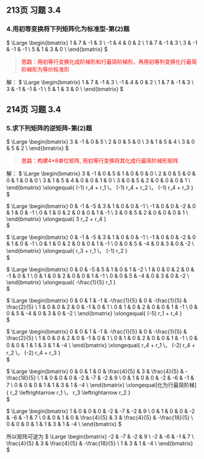 
## 213页 习题 3.4

### 4.用初等变换将下列矩阵化为标准型-第(2)题

$
\Large
\begin{bmatrix}
   1 & 7 & -1 & 3 \\
   -1 & 4 & 0 & 2 \\
   1 & 7 & -1 & 3 \\
   3 & -1 & -1 & -1 \\
   5 & 1 & 3 & 0 \\
\end{bmatrix}
$

> <span style='color: red'>思路：用初等行变换化成阶梯形和行最简阶梯形，再用初等列变换化行最简阶梯形为等价标准形</span>

解：
$
\Large
\begin{bmatrix}
   1 & 7 & -1 & 3 \\
   -1 & 4 & 0 & 2 \\
   1 & 7 & -1 & 3 \\
   3 & -1 & -1 & -1 \\
   5 & 1 & 3 & 0 \\
\end{bmatrix}
$






## 214页 习题 3.4

### 5.求下列矩阵的逆矩阵-第(2)题

$
\Large
\begin{bmatrix}
   3 & -1 & 0 & 5 \\
   2 & 0 & 5 & 0 \\
   3 & 1 & 5 & 4 \\
   3 & 0 & 5 & 2 \\
\end{bmatrix}
$

> <span style='color: red'>思路：构建4×8单位矩阵, 用初等行变换将其化成行最简阶梯形矩阵</span>

解：
$
\Large
\begin{bmatrix}
   3 & -1 & 0 & 5 & 1 & 0 & 0 & 0 \\
   2 & 0 & 5 & 0 & 0 & 1 & 0 & 0 \\
   3 & 1 & 5 & 4 & 0 & 0 & 1 & 0 \\
   3 & 0 & 5 & 2 & 0 & 0 & 0 & 1 \\
\end{bmatrix}
\xlongequal{ (-1) r_4 + r_1 \\， (-1) r_4 + r_2 \\， (-1) r_4 + r_3 }  
$

$
\Large
\begin{bmatrix}
   0 & -1 & -5 & 3 & 1 & 0 & 0 & -1 \\
   -1 & 0 & 0 & -2 & 0 & 1 & 0 & -1 \\
   0 & 1 & 0 & 2 & 0 & 0 & 1 & -1 \\
   3 & 0 & 5 & 2 & 0 & 0 & 0 & 1 \\
\end{bmatrix}
\xlongequal{ 3 r_2 + r_4 }  
$

$
\Large
\begin{bmatrix}
   0 & -1 & -5 & 3 & 1 & 0 & 0 & -1 \\
   -1 & 0 & 0 & -2 & 0 & 1 & 0 & -1 \\
   0 & 1 & 0 & 2 & 0 & 0 & 1 & -1 \\
   0 & 0 & 5 & -4 & 0 & 3 & 0 & -2 \\
\end{bmatrix}
\xlongequal{ r_3 + r_1 \\， (-1) r_2 }  
$

$
\Large
\begin{bmatrix}
   0 & 0 & -5 & 5 & 1 & 0 & 1 & -2 \\
   1 & 0 & 0 & 2 & 0 & -1 & 0 & 1 \\
   0 & 1 & 0 & 2 & 0 & 0 & 1 & -1 \\
   0 & 0 & 5 & -4 & 0 & 3 & 0 & -2 \\
\end{bmatrix}
\xlongequal{ -\frac{1}{5} r_1 }  
$

$
\Large
\begin{bmatrix}
   0 & 0 & 1 & -1 & -\frac{1}{5} & 0 & -\frac{1}{5} & \frac{2}{5} \\
   1 & 0 & 0 & 2 & 0 & -1 & 0 & 1 \\
   0 & 1 & 0 & 2 & 0 & 0 & 1 & -1 \\
   0 & 0 & 5 & -4 & 0 & 3 & 0 & -2 \\
\end{bmatrix}
\xlongequal{ (-5) r_1 + r_4 }  
$

$
\Large
\begin{bmatrix}
   0 & 0 & 1 & -1 & -\frac{1}{5} & 0 & -\frac{1}{5} & \frac{2}{5} \\
   1 & 0 & 0 & 2 & 0 & -1 & 0 & 1 \\
   0 & 1 & 0 & 2 & 0 & 0 & 1 & -1 \\
   0 & 0 & 0 & 1 & 1 & 3 & 1 & -4 \\
\end{bmatrix}
\xlongequal{ r_4 + r_1 \\， (-2) r_4 + r_2 \\， (-2) r_4 + r_3 }  
$

$
\Large
\begin{bmatrix}
   0 & 0 & 1 & 0 & \frac{4}{5} & 3 & \frac{4}{5} & -\frac{18}{5} \\
   1 & 0 & 0 & 0 & -2 & -7 & -2 & 9 \\
   0 & 1 & 0 & 0 & -2 & -6 & -1 & 7 \\
   0 & 0 & 0 & 1 & 1 & 3 & 1 & -4 \\
\end{bmatrix}
\xlongequal[化为行最简阶梯]{ r_2 \leftrightarrow r_1 \\， r_3 \leftrightarrow r_2 }  
$

$
\Large
\begin{bmatrix}
   1 & 0 & 0 & 0 & -2 & -7 & -2 & 9 \\
   0 & 1 & 0 & 0 & -2 & -6 & -1 & 7 \\
   0 & 0 & 1 & 0 & \frac{4}{5} & 3 & \frac{4}{5} & -\frac{18}{5} \\
   0 & 0 & 0 & 1 & 1 & 3 & 1 & -4 \\
\end{bmatrix}
$

所以矩阵可逆为
$
\Large
\begin{bmatrix} 
   -2 & -7 & -2 & 9 \\ 
   -2 & -6 & -1 & 7 \\ 
   \frac{4}{5} & 3 & \frac{4}{5} & -\frac{18}{5} \\
   1 & 3 & 1 & -4 \\
\end{bmatrix}  
$










